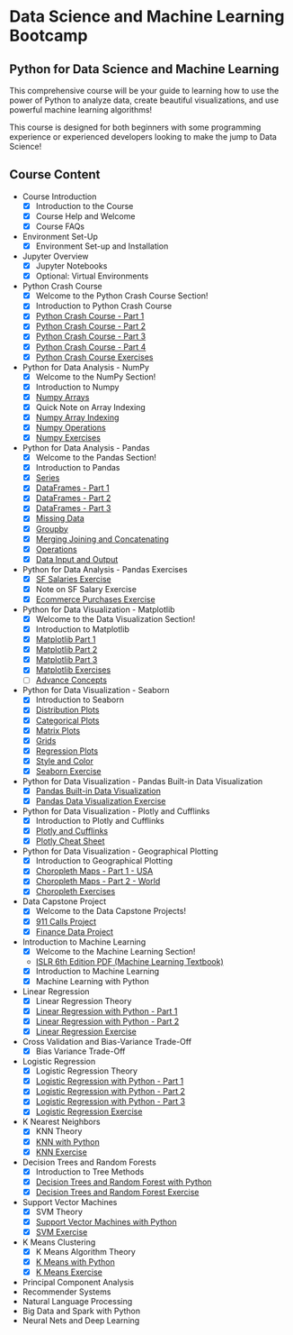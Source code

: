 # Data Science and Machine Learning Bootcamp

## Python for Data Science and Machine Learning

This comprehensive course will be your guide to learning how to use the power of Python to analyze data, create beautiful visualizations, and use powerful machine learning algorithms!

This course is designed for both beginners with some programming experience or experienced developers looking to make the jump to Data Science!

## Course Content

- Course Introduction
  - [x] Introduction to the Course
  - [x] Course Help and Welcome
  - [x] Course FAQs

- Environment Set-Up
  - [x] Environment Set-up and Installation
  
- Jupyter Overview
  - [x] Jupyter Notebooks
  - [x] Optional: Virtual Environments

- Python Crash Course
  - [x] Welcome to the Python Crash Course Section!
  - [x] Introduction to Python Crash Course
  - [x] [Python Crash Course - Part 1](Python-Crash-Course/Python%20Crash%20Course.ipynb)
  - [x] [Python Crash Course - Part 2](Python-Crash-Course/Python%20Crash%20Course.ipynb)
  - [x] [Python Crash Course - Part 3](Python-Crash-Course/Python%20Crash%20Course.ipynb)
  - [x] [Python Crash Course - Part 4](Python-Crash-Course/Python%20Crash%20Course.ipynb)
  - [x] [Python Crash Course Exercises](Python-Crash-Course/Python%20Crash%20Course%20Exercises%20.ipynb)

- Python for Data Analysis - NumPy
  - [x] Welcome to the NumPy Section!
  - [x] Introduction to Numpy
  - [x] [Numpy Arrays](Python-for-Data-Analysis/NumPy/NumPy%20Arrays.ipynb)
  - [x] Quick Note on Array Indexing
  - [x] [Numpy Array Indexing](Python-for-Data-Analysis/NumPy/Numpy%20Indexing%20and%20Selection.ipynb)
  - [x] [Numpy Operations](Python-for-Data-Analysis/NumPy/Numpy%20Operations.ipynb)
  - [x] [Numpy Exercises](Python-for-Data-Analysis/NumPy/Numpy%20Exercise%20.ipynb)

- Python for Data Analysis - Pandas
  - [x] Welcome to the Pandas Section!
  - [x] Introduction to Pandas
  - [x] [Series](Python-for-Data-Analysis/Pandas/Series.ipynb)
  - [x] [DataFrames - Part 1](https://github.com/jscriptcoder/data-science-bootcamp/blob/master/Python-for-Data-Analysis/Pandas/DataFrames.ipynb)
  - [x] [DataFrames - Part 2](https://github.com/jscriptcoder/data-science-bootcamp/blob/master/Python-for-Data-Analysis/Pandas/DataFrames.ipynb)
  - [x] [DataFrames - Part 3](https://github.com/jscriptcoder/data-science-bootcamp/blob/master/Python-for-Data-Analysis/Pandas/DataFrames.ipynb)
  - [x] [Missing Data](Missing%20Data.ipynb)
  - [x] [Groupby](Python-for-Data-Analysis/Pandas/Groupby.ipynb)
  - [x] [Merging Joining and Concatenating](Python-for-Data-Analysis/Pandas/Merging%2C%20Joining%2C%20and%20Concatenating%20.ipynb)
  - [x] [Operations](Python-for-Data-Analysis/Pandas/Operations.ipynb)
  - [x] [Data Input and Output](Python-for-Data-Analysis/Pandas/Data%20Input%20and%20Output.ipynb)

- Python for Data Analysis - Pandas Exercises
  - [x] [SF Salaries Exercise](Python-for-Data-Analysis/Pandas/Pandas%20Exercises/SF%20Salaries%20Exercise.ipynb)
  - [x] Note on SF Salary Exercise
  - [x] [Ecommerce Purchases Exercise](Python-for-Data-Analysis/Pandas/Pandas%20Exercises/Ecommerce%20Purchases%20Exercise%20.ipynb)

- Python for Data Visualization - Matplotlib
  - [x] Welcome to the Data Visualization Section!
  - [x] Introduction to Matplotlib
  - [x] [Matplotlib Part 1](Python-for-Data-Visualization/Matplotlib/Matplotlib%20Concepts%20Lecture.ipynb)
  - [x] [Matplotlib Part 2](Python-for-Data-Visualization/Matplotlib/Matplotlib%20Concepts%20Lecture.ipynb)
  - [x] [Matplotlib Part 3](Python-for-Data-Visualization/Matplotlib/Matplotlib%20Concepts%20Lecture.ipynb)
  - [x] [Matplotlib Exercises](Python-for-Data-Visualization/Matplotlib/Matplotlib%20Exercises%20.ipynb)
  - [ ] [Advance Concepts](Python-for-Data-Visualization/Matplotlib/Advanced%20Matplotlib%20Concepts.ipynb)

- Python for Data Visualization - Seaborn
  - [x] Introduction to Seaborn
  - [x] [Distribution Plots](Python-for-Data-Visualization/Seaborn/Distribution%20Plots.ipynb)
  - [x] [Categorical Plots](Python-for-Data-Visualization/Seaborn/Categorical%20Plots.ipynb)
  - [x] [Matrix Plots](Python-for-Data-Visualization/Seaborn/Matrix%20Plots.ipynb)
  - [x] [Grids](Python-for-Data-Visualization/Seaborn/Grids.ipynb)
  - [x] [Regression Plots](Python-for-Data-Visualization/Seaborn/Regression%20Plots.ipynb)
  - [x] [Style and Color](Python-for-Data-Visualization/Seaborn/Style%20and%20Color.ipynb)
  - [x] [Seaborn Exercise](Python-for-Data-Visualization/Seaborn/Seaborn%20Exercises%20.ipynb)

- Python for Data Visualization - Pandas Built-in Data Visualization
  - [x] [Pandas Built-in Data Visualization](Python-for-Data-Visualization/Pandas%20Built-in%20Data%20Viz/Pandas%20Built-in%20Data%20Visualization.ipynb)
  - [x] [Pandas Data Visualization Exercise](Python-for-Data-Visualization/Pandas%20Built-in%20Data%20Viz/Pandas%20Data%20Visualization%20Exercise%20.ipynb)

- Python for Data Visualization - Plotly and Cufflinks
  - [x] Introduction to Plotly and Cufflinks
  - [x] [Plotly and Cufflinks](Python-for-Data-Visualization/Plotly%20and%20Cufflinks/Plotly%20and%20Cufflinks.ipynb)
  - [x] [Plotly Cheat Sheet](Python-for-Data-Visualization/Geographical%20Plotting/plotly_cheat_sheet.pdf)

- Python for Data Visualization - Geographical Plotting
  - [x] Introduction to Geographical Plotting
  - [x] [Choropleth Maps - Part 1 - USA](Python-for-Data-Visualization/Geographical%20Plotting/Choropleth%20Maps.ipynb)
  - [x] [Choropleth Maps - Part 2 - World](Python-for-Data-Visualization/Geographical%20Plotting/Choropleth%20Maps.ipynb)
  - [x] [Choropleth Exercises](Python-for-Data-Visualization/Geographical%20Plotting/Choropleth%20Maps%20Exercise%20.ipynb)

- Data Capstone Project
  - [x] Welcome to the Data Capstone Projects!
  - [x] [911 Calls Project](Data-Capstone-Projects/911%20Calls%20Data%20Capstone%20Project%20.ipynb)
  - [x] [Finance Data Project](Data-Capstone-Projects/Finance%20Project%20.ipynb)

- Introduction to Machine Learning
  - [x] Welcome to the Machine Learning Section!
  - [ISLR 6th Edition PDF (Machine Learning Textbook)](Machine%20Learning%20Sections/Statistical%20Learning.pdf)
  - [x] Introduction to Machine Learning
  - [x] Machine Learning with Python

- Linear Regression
  - [x] Linear Regression Theory
  - [x] [Linear Regression with Python - Part 1](Machine%20Learning%20Sections/Linear-Regression/Linear%20Regression%20with%20Python.ipynb)
  - [x] [Linear Regression with Python - Part 2](Machine%20Learning%20Sections/Linear-Regression/Linear%20Regression%20with%20Python.ipynb)
  - [x] [Linear Regression Exercise](Machine%20Learning%20Sections/Linear-Regression/Linear%20Regression%20-%20Project%20Exercise%20.ipynb)

- Cross Validation and Bias-Variance Trade-Off
  - [x] Bias Variance Trade-Off

- Logistic Regression
  - [x] Logistic Regression Theory
  - [x] [Logistic Regression with Python - Part 1](Machine%20Learning%20Sections/Logistic-Regression/Logistic%20Regression%20with%20Python.ipynb)
  - [x] [Logistic Regression with Python - Part 2](Machine%20Learning%20Sections/Logistic-Regression/Logistic%20Regression%20with%20Python.ipynb)
  - [x] [Logistic Regression with Python - Part 3](Machine%20Learning%20Sections/Logistic-Regression/Logistic%20Regression%20with%20Python.ipynb)
  - [x] [Logistic Regression Exercise](Machine%20Learning%20Sections/Logistic-Regression/Logistic%20Regression%20Project%20.ipynb)

- K Nearest Neighbors
  - [x] KNN Theory
  - [x] [KNN with Python](K-Nearest-Neighbors/K%20Nearest%20Neighbors%20with%20Python.ipynb)
  - [x] [KNN Exercise](Machine%20Learning%20Sections/K-Nearest-Neighbors/K%20Nearest%20Neighbors%20Project.ipynb)

- Decision Trees and Random Forests
  - [x] Introduction to Tree Methods
  - [x] [Decision Trees and Random Forest with Python](Machine%20Learning%20Sections/Decision-Trees-and-Random-Forests/Decision%20Trees%20and%20Random%20Forests%20in%20Python.ipynb)
  - [x] [Decision Trees and Random Forest Exercise](Machine%20Learning%20Sections/Decision-Trees-and-Random-Forests/Decision%20Trees%20and%20Random%20Forest%20Project%20.ipynb)

- Support Vector Machines
  - [x] SVM Theory
  - [x] [Support Vector Machines with Python](Machine%20Learning%20Sections/Support-Vector-Machines/Support%20Vector%20Machines%20with%20Python.ipynb)
  - [x] [SVM Exercise](Machine%20Learning%20Sections/Support-Vector-Machines/Support%20Vector%20Machines%20Project%20.ipynb)

- K Means Clustering
  - [x] K Means Algorithm Theory
  - [x] [K Means with Python](Machine%20Learning%20Sections/K-Means-Clustering/K%20Means%20Clustering%20with%20Python.ipynb)
  - [x] [K Means Exercise](Machine%20Learning%20Sections/K-Means-Clustering/K%20Means%20Clustering%20Project%20.ipynb)

- Principal Component Analysis
- Recommender Systems
- Natural Language Processing
- Big Data and Spark with Python
- Neural Nets and Deep Learning
